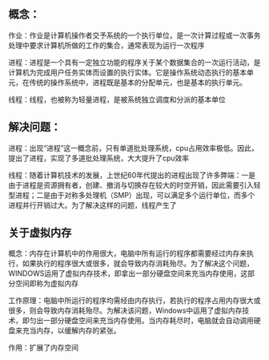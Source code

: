 ## 概念：

作业：作业是计算机操作者交予系统的一个执行单位，是一次计算过程或一次事务处理中要求计算机所做的工作的集合，通常表现为运行一次程序

进程：进程是一个具有一定独立功能的程序关于某个数据集合的一次运行活动，是计算机为完成用户任务实体而设置的执行实体。它是操作系统动态执行的基本单元，在传统的操作系统中，进程既是基本的分配单元，也是基本的执行单元。

线程：线程，也被称为轻量进程，是被系统独立调度和分派的基本单位

## 解决问题：

进程：出现“进程”这一概念前，只有单道批处理系统，cpu占用效率极低。因此，提出了进程，实现了多道批处理系统，大大提升了cpu效率

线程：随着计算机技术的发展，上世纪60年代提出的进程出现了许多弊端：一是由于进程是资源拥有者，创建、撤消与切换存在较大的时空开销，因此需要引入轻型进程；二是由于对称多处理机（SMP）出现，可以满足多个运行单位，而多个进程并行开销过大。为了解决这样的问题，线程产生了

## 关于虚拟内存

概念：内存在计算机中的作用很大，电脑中所有运行的程序都需要经过内存来执行，如果执行的程序很大或很多，就会导致内存消耗殆尽。为了解决这个问题，WINDOWS运用了虚拟内存技术，即拿出一部分硬盘空间来充当内存使用，这部分空间即称为虚拟内存

工作原理：电脑中所运行的程序均需经由内存执行，若执行的程序占用内存很大或很多，则会导致内存消耗殆尽。为解决该问题，Windows中运用了虚拟内存技术，即匀出一部分硬盘空间来充当内存使用。当内存耗尽时，电脑就会自动调用硬盘来充当内存，以缓解内存的紧张。

作用：扩展了内存空间
